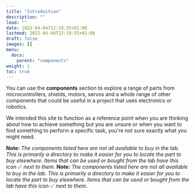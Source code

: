 ```yaml
---
title: "Introduction"
description: ""
lead: ""
date: 2022-04-04T12:19:55+01:00
lastmod: 2022-04-04T12:19:55+01:00
draft: false
images: []
menu:
  docs:
    parent: "components"
weight: 1
toc: true
---
```


You can use the **components** section to explore a range of parts from microcontrollers, shields, motors, servos and a whole range of other components that could be useful in a project that uses electronics or robotics.

We intended this site to function as a reference point when you are thinking about how to achieve something but you are unsure or when you want to find something to perform a specific task, you're not sure exactly what you might need.


**Note:** *The components listed here are not all available to buy in the lab. This is primarily a directory to make it easier for you to locate the part to buy elsewhere. Items that can be used or bought from the lab have this icon* ✅ *next to them.*
**Note:** *The components listed here are not all available to buy in the lab. This is primarily a directory to make it easier for you to locate the part to buy elsewhere. Items that can be used or bought from the lab have this icon* ✅ *next to them.*
